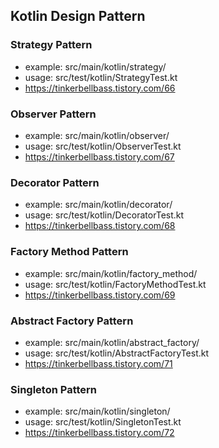 ## Kotlin Design Pattern

### Strategy Pattern

- example: src/main/kotlin/strategy/
- usage: src/test/kotlin/StrategyTest.kt
- https://tinkerbellbass.tistory.com/66

### Observer Pattern

- example: src/main/kotlin/observer/
- usage: src/test/kotlin/ObserverTest.kt
- https://tinkerbellbass.tistory.com/67

### Decorator Pattern

- example: src/main/kotlin/decorator/
- usage: src/test/kotlin/DecoratorTest.kt
- https://tinkerbellbass.tistory.com/68

### Factory Method Pattern

- example: src/main/kotlin/factory_method/
- usage: src/test/kotlin/FactoryMethodTest.kt
- https://tinkerbellbass.tistory.com/69

### Abstract Factory Pattern

- example: src/main/kotlin/abstract_factory/
- usage: src/test/kotlin/AbstractFactoryTest.kt
- https://tinkerbellbass.tistory.com/71

### Singleton Pattern

- example: src/main/kotlin/singleton/
- usage: src/test/kotlin/SingletonTest.kt
- https://tinkerbellbass.tistory.com/72